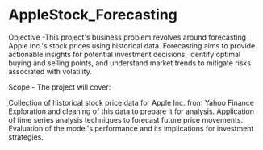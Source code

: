 # AppleStock_Forecasting

Objective -This project's business problem revolves around forecasting Apple Inc.'s stock prices using historical data. Forecasting aims to provide actionable insights for potential investment decisions, identify optimal buying and selling points, and understand market trends to mitigate risks associated with volatility.


Scope -  The project will cover:

Collection of historical stock price data for Apple Inc. from Yahoo Finance
Exploration and cleaning of this data to prepare it for analysis.
Application of time series analysis techniques to forecast future price movements.
Evaluation of the model's performance and its implications for investment strategies.
